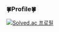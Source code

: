 ### 🍀Profile🍀
[![Solved.ac
프로필](http://mazassumnida.wtf/api/generate_badge?boj=vlfxhd69)](https://solved.ac/koben)
<!--
**DevKoben/DevKoben** is a ✨ _special_ ✨ repository because its `README.md` (this file) appears on your GitHub profile.

Here are some ideas to get you started:

- 🔭 I’m currently working on ...
- 🌱 I’m currently learning ...
- 👯 I’m looking to collaborate on ...
- 🤔 I’m looking for help with ...
- 💬 Ask me about ...
- 📫 How to reach me: ...
- 😄 Pronouns: ...
- ⚡ Fun fact: ...
-->
